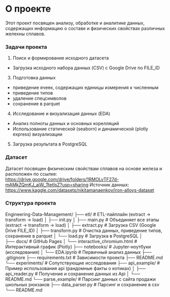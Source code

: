 # О проекте
Этот проект посвящен анализу, обработке и аналитике данных, содержащих информацию о составе и физических свойствах различных желехны сплавов.
### Задачи проекта
1. Поиск и формирование исходного датасета
  - Загрузка исходного набора данных (CSV) с Google Drive по FILE_ID
3. Подготовка данных
  - приведение ячеек, содержащих единицы измерения к численным
  - приведение типов
  - удаление спецсимволов
  - сохранение в parquet
4. Исследование и визуализация данных (EDA)
  - Анализ полноты данных и основных корелляций
  - Использование статической (seaborn) и динамической (plotly express) визуализации
5. Загрузка результата в PostgreSQL
### Датасет
Датасет посвящен физическим свойствам сплавов на основе железа и расположен по ссылке:
https://drive.google.com/drive/folders/1RMOLvTF27d-mAMkZQmKJ_ajW_TtetIsZ?usp=sharing
Источник данных:
https://www.kaggle.com/datasets/nikitamanaenkov/iron-alloys-dataset
### Структура проекта
Engineering-Data-Management/
├── etl/ # ETL-пайплайн (extract → transform → load) 
│   ├── init.py 
│   ├── main.py # Объединяет все этапы (extract -> transform -> load)
│   ├── extract.py # Загрузка CSV (Google Drive FILE_ID) 
│   ├── transform.py # Очистка данных, приведение типов, сохранение в parquet
│   └── load.py # Загрузка в PostgreSQL 
│   
├── docs/ # GitHub Pages 
│   └── interactive_chromium.html # Интерактивный график (Plotly) 
├── notebooks/ # Jupyter-ноутбуки (исследования) 
│     └── EDA.ipynb # Первичный анализ данных 
├── .gitignore 
├── requirements.txt # Зависимости проекта
├── README.md 
└── experiments/ # Сопутствующие исследования
    ├── api_example/ # Пример использования api (рандомные факты о котиках)
    │   ├── api_reader.py # Получение и сохранение данных из Api
    │   └── README.md
    └── parse_example/ # Парсинг данных с сайта продажи школьных рюкзаков
         ├── data_parser.py # Парсинг и сохранение в csv
         └── README.md
